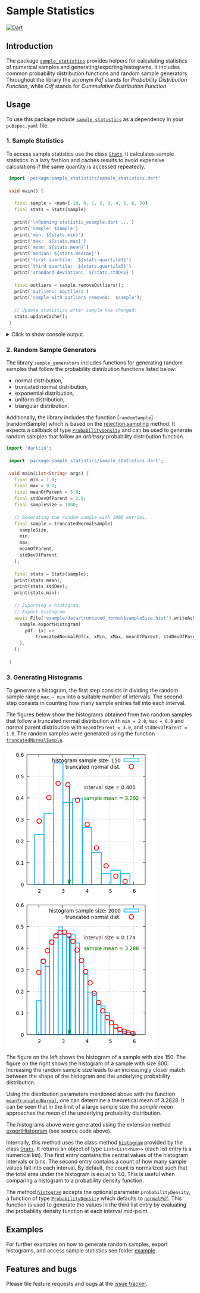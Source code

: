 
# Sample Statistics
[![Dart](https://github.com/simphotonics/sample_statistics/actions/workflows/dart.yml/badge.svg)](https://github.com/simphotonics/sample_statistics/actions/workflows/dart.yml)


## Introduction

The package [`sample_statistics`][sample_statistics] provides helpers for
calculating statistics of numerical samples and generating/exporting histograms.
It includes common probability
distribution functions and random sample generators.
Throughout the library the acronym *Pdf* stands for *Probability Distribution
Function*, while *Cdf* stands for *Cummulative Distribution Function*.

## Usage

To use this package include [`sample_statistics`][sample_statistics]
as a dependency in your `pubspec.yaml` file.

### 1. Sample Statistics

To access sample statistics use the class [`Stats`][Stats].
It calculates sample statistics in a lazy fashion and caches results
to avoid expensive calculations if the
same quantity is accessed repeatedly.

```Dart
 import 'package:sample_statistics/sample_statistics.dart'

 void main() {

   final sample = <num>[-10, 0, 1, 2, 3, 4, 5, 6, 20]
   final stats = Stats(sample)

   print('\nRunning statistic_example.dart ...')
   print('Sample: $sample')
   print('min: ${stats.min}')
   print('max:  ${stats.max}')
   print('mean: ${stats.mean}')
   print('median: ${stats.median}')
   print('first quartile:  ${stats.quartile1}')
   print('third quartile:  ${stats.quartile3}')
   print('standard deviation:  ${stats.stdDev}')

   final outliers = sample.removeOutliers();
   print('outliers: $outliers')
   print('sample with outliers removed:  $sample');

   // Update statistics after sample has changed:
   stats.updateCache();
 }
```

<details>  <summary> Click to show console output. </summary>

 ```Console
  $ dart  sample_statistics_example.dart

  Running sample_statistic_example.dart ...
  Sample: [-10, 0, 1, 2, 3, 4, 5, 6, 20]
  min: -10
  max: 20
  mean: 3.4444444444444446
  median: 3
  first quartile: 1
  third quartile: 5
  standard deviation: 7.779960011322538
  outliers:[-10, 20]
  sample with outliers removed: [0, 1, 2, 3, 4, 5, 6]

 ```
</details>

### 2. Random Sample Generators

The library `sample_generators` includes functions for generating random samples
that follow the probability distribution functions listed below:
 * normal distribution,
 * truncated normal distribution,
 * exponential distribution,
 * uniform distribution,
 * triangular distribution.

Additionally, the library includes the function [`randomSample`][randomSample]
which is based on the [rejection sampling][rejection-sampling] method.
It expects a callback of type [`ProbabilityDensity`][ProbabilityDensity]
and can be used to generate random samples that follow
an *arbitrary* probability distribution function.

```Dart
import 'dart:io';

 import 'package:sample_statistics/sample_statistics.dart';

 void main(List<String> args) {
   final min = 1.0;
   final max = 9.0;
   final meanOfParent = 5.0;
   final stdDevOfParent = 2.0;
   final sampleSize = 1000;

   // Generating the random sample with 1000 entries.
   final sample = truncatedNormalSample(
     sampleSize,
     min,
     max,
     meanOfParent,
     stdDevOfParent,
   );

   final stats = Stats(sample);
   print(stats.mean);
   print(stats.stdDev);
   print(stats.min);

   // Exporting a histogram.
   // Export histogram
   await File('example/data/truncated_normal$sampleSize.hist').writeAsString(
     sample.exportHistogram(
       pdf: (x) =>
           truncatedNormalPdf(x, xMin, xMax, meanOfParent, stdDevOfParent),
     ),
   );

 }
```

### 3. Generating Histograms

To generate a histogram, the first step consists in dividing the random
sample range `max - min` into a suitable number of intervals.
The second step consists in counting how many sample entries fall into each
interval.

The figures below show the histograms obtained from two random samples that
follow a truncated normal distribution with
`min = 2.0`, `max = 6.0` and normal parent distribution
with `meanOfParent = 3.0`, and `stdDevOfParent = 1.0`.
The random samples were generated using the function
[`truncatedNormalSample`][truncatedNormalSample].

![Histogram 150](https://raw.githubusercontent.com/simphotonics/sample_statistics/main/images/histogram_truncated_normal150.png)
![Histogram 2000](https://raw.githubusercontent.com/simphotonics/sample_statistics/main/images/histogram_truncated_normal2000.png)

The figure on the left shows the histogram of a sample with size 150.
The figure on the right shows the histogram of a sample with size 600.
Increasing the random sample size leads to an increasingly
closer match between the shape of the histogram and
the underlying probability distribution.

Using the distribution parameters mentioned above with the function
[`meanTruncatedNormal`][meanTruncatedNormal],  one can determine
a theoretical mean of 3.2828. It can be seen that in the limit of a
large sample size the *sample mean* approaches
the *mean* of the underlying probability distribution.

The histograms above were generated using the extension method
[exportHistogram][exportHistogram] (see source code above).

Internally, this method uses the class method
[`histogram`][histogram] provided by the class [`Stats`][Stats].
It returns an object of type `List<List<num>>` (each list entry is a numerical list).
The first entry contains the central values of the histogram intervals or bins.
The second entry contains a count of how many sample values fall into each interval.
By default, the count is normalized such that the total area
under the histogram is equal to 1.0.
This is useful when comparing a histogram to a probability density function.

The method [`histogram`][histogram] accepts the optional parameter
`probabilityDensity`,
a function of type [`ProbabilityDensity`][ProbabilityDensity] which defaults
to [`normalPdf`][normalPdf].
This function is used to
generate the values in the third list entry by evaluating the
probability density function at each interval mid-point.









## Examples

For further examples on how to generate random samples, export histograms,
and access sample statistics see folder [example].



## Features and bugs

Please file feature requests and bugs at the [issue tracker].

[issue tracker]: https://github.com/simphotonics/sample_statistics/issues

[example]: https://github.com/simphotonics/sample_statistics/tree/main/example

[exportHistogram]:https://pub.dev/documentation/sample_statistics/latest/sample_statistics/StatisticsUtils/exportHistogram.html

[histogram]: https://pub.dev/documentation/sample_statistics/latest/sample_statistics/Stats/histogram.html

[meanTruncatedNormal]: https://pub.dev/documentation/sample_statistics/latest/sample_statistics/meanTruncatedNormal.html

[ProbabilityDensity]: https://pub.dev/documentation/sample_statistics/latest/sample_statistics/ProbabilityDensity.html

[normalPdf]: https://pub.dev/documentation/sample_statistics/latest/sample_statistics/normalPdf.html

[rejection-sampling]: https://en.wikipedia.org/wiki/Rejection_sampling

[sample_statistics]: https://pub.dev/packages/sample_statistics

[samplePdf]: https://pub.dev/documentation/sample_statistics/latest/sample_statistics/samplePdf.html

[Stats]: https://pub.dev/documentation/sample_statistics/latest/sample_statistics/Stats-class.html

[truncatedNormalSample]: https://pub.dev/documentation/sample_statistics/latest/sample_statistics/truncatedNormalSample.html